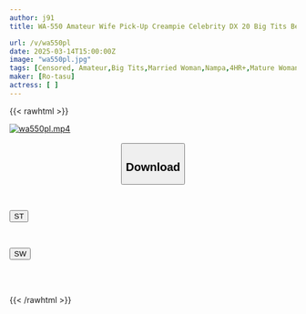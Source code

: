 ```yaml
---
author: j91
title: WA-550 Amateur Wife Pick-Up Creampie Celebrity DX 20 Big Tits Best VOL.2

url: /v/wa550pl
date: 2025-03-14T15:00:00Z
image: "wa550pl.jpg"
tags: [Censored, Amateur,Big Tits,Married Woman,Nampa,4HR+,Mature Woman]
maker: [Ro-tasu]
actress: [ ]
---
```



{{< rawhtml >}}

<div class="video" data-videoid="okJLqr4jk4hJkbA">
    <a href="javascript:;">
        <img src="/v/wa550pl/wa550pl.jpg" width="WIDTH" height="HEIGHT" alt="wa550pl.mp4" loading="lazy">
    </a>
</div>

<script type="text/javascript" src="https://j91.asia/asset/on-demand-st.js"></script>

<br>
  <link rel="stylesheet" href="https://j91.asia/asset/bs5.css">
  
  <center>
  <button class="btn btn-primary" type="button" data-bs-toggle="collapse" data-bs-target=".multi-collapse" aria-expanded="false" aria-controls="multiCollapseExample1 multiCollapseExample2"><h2>Download</h2></button></center>
</p>
<div class="row">
  <div class="col">
    <div class="collapse multi-collapse" id="multiCollapseExample1">
      <div class="card card-body">
	      	      <br>
<div class="buttons">  
<p><a href="/v/wa550pl/st.html" target="_blank"><button class="btn-hover color-3"><i class="fa fa-download"></i> ST</button></a></p></div>
    </div>
  </div>
</div>
  <div class="col">
    <div class="collapse multi-collapse" id="multiCollapseExample2">
      <div class="card card-body">
	      <br>
<div class="buttons">
<p><a href="/v/wa550pl/sw.html" target="_blank"><button class="btn-hover color-2"><i class="fa fa-download"></i> SW</button></a></p></div>
<br><br>
      </div>
    </div>
  </div>
</div>

{{< /rawhtml >}}